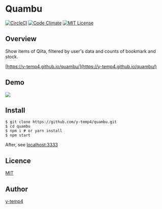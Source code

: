 # Quambu

[![CircleCI](https://circleci.com/gh/y-temp4/quambu.svg?style=shield)](https://circleci.com/gh/y-temp4/quambu)
[![Code Climate](https://codeclimate.com/github/y-temp4/quambu/badges/gpa.svg)](https://codeclimate.com/github/y-temp4/quambu)
[![MIT License](http://img.shields.io/badge/license-MIT-blue.svg?style=flat)](https://github.com/y-temp4/quambu/blob/master/LICENSE)

## Overview

Show items of Qiita, filtered by user's data and counts of bookmark and stock.

[https://y-temp4.github.io/quambu/](https://y-temp4.github.io/quambu/)

## Demo

![](http://i.gyazo.com/ee24541db4d97db5bcce21b1f6b945ed.gif)

## Install

```shell
$ git clone https://github.com/y-temp4/quambu.git
$ cd quambu
$ npm i # or yarn install
$ npm start
```
After, see [localhost:3333](http://localhost:3333)

## Licence

[MIT](https://github.com/y-temp4/quambu/blob/master/LICENSE)

## Author

[y-temp4](https://github.com/y-temp4)
